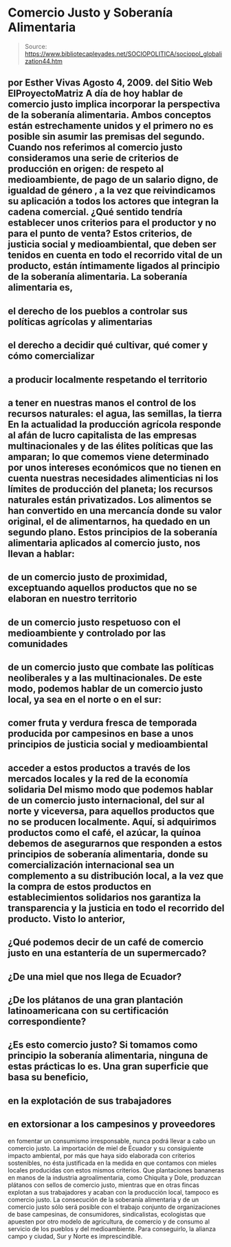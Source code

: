 # Comercio Justo y Soberanía Alimentaria

> Source: https://www.bibliotecapleyades.net/SOCIOPOLITICA/sociopol_globalization44.htm

por Esther Vivas
Agosto 4, 2009.
del Sitio Web
ElProyectoMatriz
A día de hoy hablar de comercio justo implica incorporar la perspectiva de
la soberanía alimentaria. Ambos conceptos están estrechamente unidos y el
primero no es posible sin asumir las premisas del segundo.
Cuando nos referimos al comercio justo consideramos una serie de criterios
de producción en origen: de respeto al medioambiente, de pago de un salario
digno, de igualdad de género
, a la vez que reivindicamos su aplicación a
todos los actores que integran la cadena comercial.
¿Qué sentido tendría
establecer unos criterios para el productor y no para el punto de venta?
Estos criterios, de justicia social y medioambiental, que deben ser tenidos
en cuenta en todo el recorrido vital de un producto, están íntimamente
ligados al principio de la soberanía alimentaria.
La soberanía alimentaria es,
-
el derecho de los pueblos a controlar sus
políticas agrícolas y alimentarias
-
el derecho a decidir qué cultivar, qué
comer y cómo comercializar
-
a producir localmente respetando el territorio
-
a tener en nuestras manos el control de los recursos naturales: el agua, las
semillas, la tierra
En la actualidad la producción agrícola responde al afán de lucro
capitalista de las empresas multinacionales y de
las élites políticas que
las amparan; lo que comemos viene determinado por unos intereses económicos
que no tienen en cuenta nuestras necesidades alimenticias ni los límites de
producción del planeta; los recursos naturales están privatizados.
Los
alimentos se han convertido en una mercancía donde su valor original, el de
alimentarnos, ha quedado en un segundo plano.
Estos principios de la soberanía alimentaria aplicados al comercio justo,
nos llevan a hablar:
-
de un comercio justo de proximidad, exceptuando aquellos
productos que no se elaboran en nuestro territorio
-
de un comercio justo
respetuoso con el medioambiente y controlado por las comunidades
-
de un
comercio justo que combate las políticas neoliberales y a las
multinacionales.
De este modo, podemos hablar de un comercio justo local, ya sea en el norte
o en el sur:
-
comer fruta y verdura fresca de temporada producida por
campesinos en base a unos principios de justicia social y medioambiental
-
acceder a estos productos a través de los mercados locales y la red de la
economía solidaria
Del mismo modo que podemos hablar de un comercio justo
internacional, del sur al norte y viceversa, para aquellos productos que no
se producen localmente.
Aquí, si adquirimos productos como el café, el azúcar, la quínoa
debemos de
asegurarnos que responden a estos principios de soberanía alimentaria, donde
su comercialización internacional sea un complemento a su distribución
local, a la vez que la compra de estos productos en establecimientos
solidarios nos garantiza la transparencia y la justicia en todo el recorrido
del producto.
Visto lo anterior,
-
¿Qué podemos decir de un café de comercio justo en una
estantería de un supermercado?
-
¿De una miel que nos llega de Ecuador?
-
¿De
los plátanos de una gran plantación latinoamericana con su certificación
correspondiente?
-
¿Es esto comercio justo?
Si tomamos como principio la
soberanía alimentaria, ninguna de estas prácticas lo es.
Una gran superficie que basa su beneficio,
-
en la explotación de sus
trabajadores
-
en extorsionar a los campesinos y proveedores
-
en fomentar un
consumismo irresponsable,
nunca podrá llevar a cabo un comercio justo.
La importación de miel de Ecuador y su consiguiente impacto ambiental, por
más que haya sido elaborada con criterios sostenibles, no ésta justificada
en la medida en que contamos con mieles locales producidas con estos mismos
criterios.
Que plantaciones bananeras en manos de la industria
agroalimentaria, como
Chiquita y
Dole, produzcan plátanos con sellos de
comercio justo, mientras que en otras fincas explotan a sus trabajadores y
acaban con la producción local, tampoco es comercio justo.
La consecución de la soberanía alimentaria y de un comercio justo sólo será
posible con el trabajo conjunto de organizaciones de base campesinas, de
consumidores, sindicalistas, ecologistas
que apuesten por otro modelo de
agricultura, de comercio y de consumo al servicio de los pueblos y del
medioambiente.
Para conseguirlo, la alianza campo y ciudad, Sur y Norte es
imprescindible.

